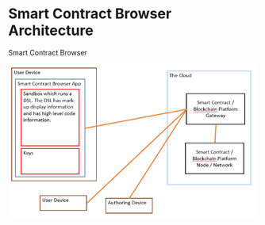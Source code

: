 # Smart Contract Browser Architecture
Smart Contract Browser

![GitHub Logo](/docs/architecture/architecture-top-level.png)